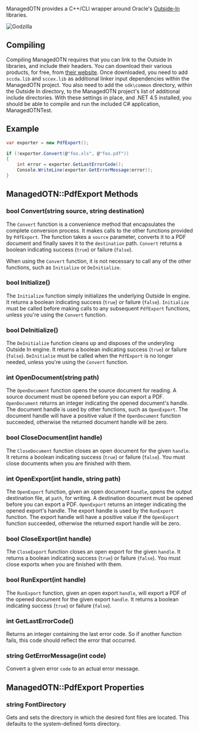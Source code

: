 ManagedOTN provides a C++/CLI wrapper around Oracle's [Outside-In](http://www.oracle.com/us/technologies/embedded/025613.htm) libraries.

![Godzilla](http://i.imgur.com/U33qoR2.png "Godzilla")

## Compiling

Compiling ManagedOTN requires that you can link to the Outside In libraries, and include their headers. You can download their various products, for free, from [their website](http://www.oracle.com/technetwork/middleware/content-management/downloads/oit-dl-otn-097435.html). Once downloaded, you need to add `sccda.lib` and `sccex.lib` as additional linker input dependencies within the ManagedOTN project. You also need to add the `sdk\common` directory, within the Outside In directory, to the ManagedOTN project's list of additional include directories. With these settings in place, and .NET 4.5 installed, you should be able to compile and run the included C# application, ManagedOTNTest.

## Example

```csharp
var exporter = new PdfExport();

if (!exporter.Convert(@"foo.xls", @"foo.pdf"))
{
    int error = exporter.GetLastErrorCode();
    Console.WriteLine(exporter.GetErrorMessage(error));
}
```

## ManagedOTN::PdfExport Methods

### bool Convert(string source, string destination)

The `Convert` function is a convenience method that encapsulates the complete conversion process. It makes calls to the other functions provided by `PdfExport`. The function takes a `source` parameter, converts it to a PDF document and finally saves it to the `destination` path. `Convert` returns a boolean indicating success (`true`) or failure (`false`).

When using the `Convert` function, it is not necessary to call any of the other functions, such as `Initialize` or `DeInitialize`.

### bool Initialize()

The `Initialize` function simply initializes the underlying Outside In engine. It returns a boolean indicating success (`true`) or failure (`false`). `Initialize` must be called before making calls to any subsequent `PdfExport` functions, unless you're using the `Convert` function.

### bool DeInitialize()

The `DeInitialize` function cleans up and disposes of the underyling Outside In engine. It returns a boolean indicating success (`true`) or failure (`false`). `DeInitialie` must be called when the `PdfExport` is no longer needed, unless you're using the `Convert` function.

### int OpenDocument(string path)

The `OpenDocument` function opens the source document for reading. A source document must be opened before you can export a PDF. `OpenDocument` returns an integer indicating the opened document's handle. The document handle is used by other functions, such as `OpenExport`. The document handle will have a positive value if the `OpenDocument` function succeeded, otherwise the returned document handle will be zero.

### bool CloseDocument(int handle)

The `CloseDocument` function closes an open document for the given `handle`. It returns a boolean indicating success (`true`) or failure (`false`). You must close documents when you are finished with them.

### int OpenExport(int handle, string path)

The `OpenExport` function, given an open document `handle`, opens the output destination file, at `path`, for writing. A destination document must be opened before you can export a PDF. `OpenExport` returns an integer indicating the opened export's handle. The export handle is used by the `RunExport` function. The export handle will have a positive value if the `OpenExport` function succeeded, otherwise the returned export handle will be zero.

### bool CloseExport(int handle)

The `CloseExport` function closes an open export for the given `handle`. It returns a boolean indicating success (`true`) or failure (`false`). You must close exports when you are finished with them.

### bool RunExport(int handle)

The `RunExport` function, given an open export `handle`, will export a PDF of the opened document for the given export `handle`. It returns a boolean indicating success (`true`) or failure (`false`).

### int GetLastErrorCode()

Returns an integer containing the last error code. So if another function fails, this code should reflect the error that occurred.

### string GetErrorMessage(int code)

Convert a given error `code` to an actual error message.

## ManagedOTN::PdfExport Properties

### string FontDirectory

Gets and sets the directory in which the desired font files are located. This defaults to the system-defined fonts directory.
